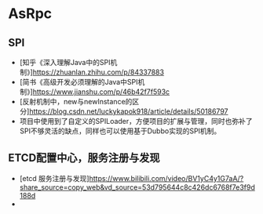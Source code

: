 # AsRpc
## SPI
- [知乎《深入理解Java中的SPI机制》]<https://zhuanlan.zhihu.com/p/84337883>
- [简书《高级开发必须理解的Java中SPI机制》]<https://www.jianshu.com/p/46b42f7f593c>
- [反射机制中，new与newInstance的区分]<https://blog.csdn.net/luckykapok918/article/details/50186797>
-  项目中使用到了自定义的SPILoader，方便项目的扩展与管理，同时也弥补了SPI不够灵活的缺点，同样也可以使用基于Dubbo实现的SPI机制。
## ETCD配置中心，服务注册与发现
- [etcd 服务注册与发现]<https://www.bilibili.com/video/BV1yC4y1G7aA/?share_source=copy_web&vd_source=53d795644c8c426dc6768f7e3f9d188d>
- 